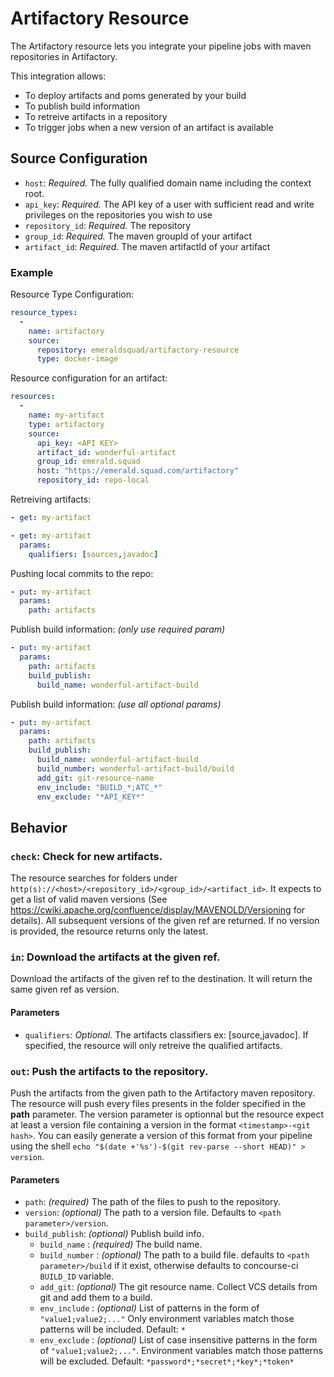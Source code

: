 # Artifactory Resource
The Artifactory resource lets you integrate your pipeline jobs with maven repositories in Artifactory.

This integration allows:

- To deploy artifacts and poms generated by your build
- To publish build information
- To retreive artifacts in a repository
- To trigger jobs when a new version of an artifact is available
## Source Configuration
* `host`: *Required.* The fully qualified domain name including the context root.
* `api_key`: *Required.* The API key of a user with sufficient read and write privileges on the repositories you wish to use
* `repository_id`: *Required.* The repository 
* `group_id`: *Required.* The maven groupId of your artifact
* `artifact_id`: *Required.* The maven artifactId of your artifact
### Example
Resource Type Configuration:
``` yaml
resource_types: 
  - 
    name: artifactory
    source: 
      repository: emeraldsquad/artifactory-resource
      type: docker-image
```
Resource configuration for an artifact:
``` yaml
resources: 
  - 
    name: my-artifact
    type: artifactory
    source: 
      api_key: <API KEY>
      artifact_id: wonderful-artifact
      group_id: emerald.squad
      host: "https://emerald.squad.com/artifactory"
      repository_id: repo-local
```
Retreiving artifacts:

``` yaml
- get: my-artifact
```

``` yaml
- get: my-artifact
  params: 
    qualifiers: [sources,javadoc]
```
Pushing local commits to the repo:
``` yaml
- put: my-artifact
  params:
    path: artifacts
```
Publish build information: _(only use required param)_
``` yaml
- put: my-artifact
  params:
    path: artifacts
    build_publish:
      build_name: wonderful-artifact-build
```
Publish build information: _(use all optional params)_
``` yaml
- put: my-artifact
  params:
    path: artifacts
    build_publish:
      build_name: wonderful-artifact-build
      build_number: wonderful-artifact-build/build
      add_git: git-resource-name
      env_include: "BUILD_*;ATC_*"
      env_exclude: "*API_KEY*"
```
## Behavior
### `check`: Check for new artifacts.
The resource searches for folders under `http(s)://<host>/<repository_id>/<group_id>/<artifact_id>`. It expects to get a list of valid maven versions (See https://cwiki.apache.org/confluence/display/MAVENOLD/Versioning for details). All subsequent versions of the given ref are returned. If no version is provided, the resource returns only the latest.
### `in`: Download the artifacts at the given ref.
Download the artifacts of the given ref to the destination. It will return the same given ref as version.
#### Parameters
* `qualifiers`: *Optional.* The artifacts classifiers ex: [source,javadoc]. If specified, the resource will only retreive the qualified artifacts.
### `out`: Push the artifacts to the repository.
Push the artifacts from the given path to the Artifactory maven repository. The resource will push every files presents in the folder specified in the **path** parameter. The version parameter is optionnal but the resource expect at least a version file containing a version in the format `<timestamp>-<git hash>`. You can easily generate a version of this format from your pipeline using the shell `echo "$(date +'%s')-$(git rev-parse --short HEAD)" > version`.
#### Parameters
* `path`: *(required)* The path of the files to push to the repository.
* `version`: *(optional)* The path to a version file. Defaults to `<path parameter>/version`.
* `build_publish`: *(optional)* Publish build info.
  * `build_name` : *(required)* The build name.
  * `build_number` : *(optional)*  The path to a build file. defaults to `<path parameter>/build` if it exist, otherwise defaults to concourse-ci `BUILD_ID` variable.
  * `add_git`: *(optional)* The git resource name. Collect VCS details from git and add them to a build.
  * `env_include` : *(optional)* List of patterns in the form of `"value1;value2;..."` Only environment variables match those patterns will be included. Default: `*`
  * `env_exclude` : *(optional)* List of case insensitive patterns in the form of `"value1;value2;..."`. Environment variables match those patterns will be excluded. Default: `*password*;*secret*;*key*;*token*`
